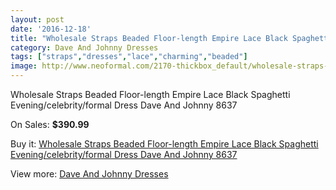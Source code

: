 ```yaml
---
layout: post
date: '2016-12-18'
title: "Wholesale Straps Beaded Floor-length Empire Lace Black Spaghetti Evening/celebrity/formal Dress Dave And Johnny 8637"
category: Dave And Johnny Dresses
tags: ["straps","dresses","lace","charming","beaded"]
image: http://www.neoformal.com/2170-thickbox_default/wholesale-straps-beaded-floor-length-empire-lace-black-spaghetti-evening-celebrity-formal-dress-dave-and-johnny-8637.jpg
---
```

Wholesale Straps Beaded Floor-length Empire Lace Black Spaghetti Evening/celebrity/formal Dress Dave And Johnny 8637

On Sales: **$390.99**
<a href="https://www.neoformal.com/en/dave-and-johnny-dresses/800-wholesale-straps-beaded-floor-length-empire-lace-black-spaghetti-evening-celebrity-formal-dress-dave-and-johnny-8637.html"><amp-img layout="responsive" width="600" height="600" src="//www.neoformal.com/2170-thickbox_default/wholesale-straps-beaded-floor-length-empire-lace-black-spaghetti-evening-celebrity-formal-dress-dave-and-johnny-8637.jpg" alt="Wholesale Straps Beaded Floor-length Empire Lace Black Spaghetti Evening/celebrity/formal Dress Dave And Johnny 8637 0" /></a>
<a href="https://www.neoformal.com/en/dave-and-johnny-dresses/800-wholesale-straps-beaded-floor-length-empire-lace-black-spaghetti-evening-celebrity-formal-dress-dave-and-johnny-8637.html"><amp-img layout="responsive" width="600" height="600" src="//www.neoformal.com/2171-thickbox_default/wholesale-straps-beaded-floor-length-empire-lace-black-spaghetti-evening-celebrity-formal-dress-dave-and-johnny-8637.jpg" alt="Wholesale Straps Beaded Floor-length Empire Lace Black Spaghetti Evening/celebrity/formal Dress Dave And Johnny 8637 1" /></a>

Buy it: [Wholesale Straps Beaded Floor-length Empire Lace Black Spaghetti Evening/celebrity/formal Dress Dave And Johnny 8637](https://www.neoformal.com/en/dave-and-johnny-dresses/800-wholesale-straps-beaded-floor-length-empire-lace-black-spaghetti-evening-celebrity-formal-dress-dave-and-johnny-8637.html "Wholesale Straps Beaded Floor-length Empire Lace Black Spaghetti Evening/celebrity/formal Dress Dave And Johnny 8637")

View more: [Dave And Johnny Dresses](https://www.neoformal.com/en/9-dave-and-johnny-dresses "Dave And Johnny Dresses")
